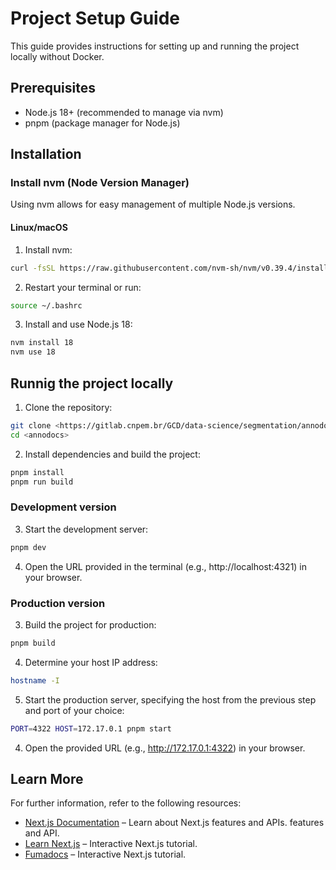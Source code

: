 # Project Setup Guide

This guide provides instructions for setting up and running the project locally without Docker.

## Prerequisites
- Node.js 18+ (recommended to manage via nvm)
- pnpm (package manager for Node.js)

## Installation

### Install nvm (Node Version Manager)

Using nvm allows for easy management of multiple Node.js versions.

#### Linux/macOS

1. Install nvm:
```sh
curl -fsSL https://raw.githubusercontent.com/nvm-sh/nvm/v0.39.4/install.sh | bash
```

2. Restart your terminal or run:
```sh
source ~/.bashrc
```

3. Install and use Node.js 18:
```sh
nvm install 18
nvm use 18
```

## Runnig the project locally

1. Clone the repository:
```sh
git clone <https://gitlab.cnpem.br/GCD/data-science/segmentation/annodocs.git>
cd <annodocs>
```

2. Install dependencies and build the project:
```sh
pnpm install
pnpm run build
```

### Development version

3. Start the development server:
```sh
pnpm dev
```

4. Open the URL provided in the terminal (e.g., http://localhost:4321) in your browser.

### Production version
3. Build the project for production:
```sh
pnpm build
```

4. Determine your host IP address:
```sh
hostname -I 
```

5. Start the production server, specifying the host from the previous step and port of your choice:
```sh
PORT=4322 HOST=172.17.0.1 pnpm start
```

4. Open the provided URL (e.g., http://172.17.0.1:4322) in your browser.
  

## Learn More

For further information, refer to the following resources:

- [Next.js Documentation](https://nextjs.org/docs) – Learn about Next.js features and APIs.
  features and API.
- [Learn Next.js](https://nextjs.org/learn) – Interactive Next.js tutorial.
- [Fumadocs](https://fumadocs.vercel.app) – Interactive Next.js tutorial.
